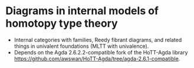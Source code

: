 # Diagrams in internal models of homotopy type theory

+ Internal categories with families, Reedy fibrant diagrams, and related things in univalent foundations (MLTT with univalence).
+ Depends on the Agda 2.6.2.2-compatible fork of the HoTT-Agda library <https://github.com/awswan/HoTT-Agda/tree/agda-2.6.1-compatible>.
